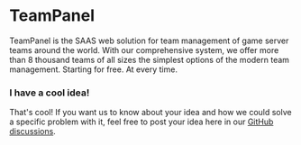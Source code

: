 # TeamPanel

TeamPanel is the SAAS web solution for team management of game server teams around the world. With our comprehensive system, we offer more than 8 thousand teams of all sizes the simplest options of the modern team management. Starting for free. At every time.

### I have a cool idea!
That's cool! If you want us to know about your idea and how we could solve a specific problem with it, feel free to post your idea here in our [GitHub discussions](https://github.com/orgs/TeamPanel/discussions).
